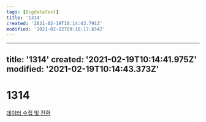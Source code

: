```yaml
---
tags: [BigdataTest]
title: '1314'
created: '2021-02-19T10:14:43.791Z'
modified: '2021-02-22T09:16:17.654Z'
---
```


---
title: '1314'
created: '2021-02-19T10:14:41.975Z'
modified: '2021-02-19T10:14:43.373Z'
---

# 1314
[데이터 수집 및 전환](./1310.md)

